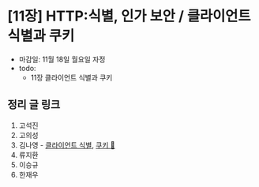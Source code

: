 # [11장] HTTP:식별, 인가 보안 / 클라이언트 식별과 쿠키

- 마감일: 11월 18일 월요일 자정
- todo:
  - 11장 클라이언트 식별과 쿠키

## 정리 글 링크

1. 고석진
2. 고의성
3. 김나영 - [클라이언트 식별](https://feel5ny.github.io/2019/11/15/HTTP_011_01/), [쿠키 🍪](https://feel5ny.github.io/2019/11/16/HTTP_011_02/)
4. 류지환
5. 이승규
6. 한재우
